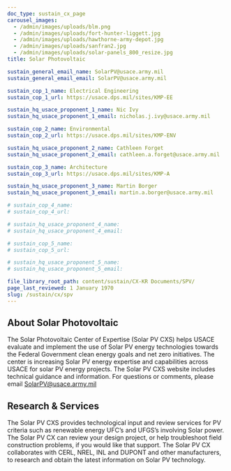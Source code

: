 ```yaml
---
doc_type: sustain_cx_page
carousel_images:
  - /admin/images/uploads/blm.png
  - /admin/images/uploads/fort-hunter-liggett.jpg
  - /admin/images/uploads/hawthorne-army-depot.jpg
  - /admin/images/uploads/sanfran2.jpg
  - /admin/images/uploads/solar-panels_800_resize.jpg
title: Solar Photovoltaic

sustain_general_email_name: SolarPV@usace.army.mil
sustain_general_email_email: SolarPV@usace.army.mil

sustain_cop_1_name: Electrical Engineering
sustain_cop_1_url: https://usace.dps.mil/sites/KMP-EE

sustain_hq_usace_proponent_1_name: Nic Ivy
sustain_hq_usace_proponent_1_email: nicholas.j.ivy@usace.army.mil

sustain_cop_2_name: Environmental
sustain_cop_2_url: https://usace.dps.mil/sites/KMP-ENV

sustain_hq_usace_proponent_2_name: Cathleen Forget
sustain_hq_usace_proponent_2_email: cathleen.a.forget@usace.army.mil

sustain_cop_3_name: Architecture
sustain_cop_3_url: https://usace.dps.mil/sites/KMP-A

sustain_hq_usace_proponent_3_name: Martin Borger
sustain_hq_usace_proponent_3_email: martin.a.borger@usace.army.mil

# sustain_cop_4_name: 
# sustain_cop_4_url:  

# sustain_hq_usace_proponent_4_name: 
# sustain_hq_usace_proponent_4_email: 

# sustain_cop_5_name: 
# sustain_cop_5_url: 

# sustain_hq_usace_proponent_5_name: 
# sustain_hq_usace_proponent_5_email: 

file_library_root_path: content/sustain/CX-KR Documents/SPV/
page_last_reviewed: 1 January 1970
slug: /sustain/cx/spv
---
```


## About Solar Photovoltaic

The Solar Photovoltaic Center of Expertise (Solar PV CXS) helps USACE evaluate and implement the use of Solar PV energy technologies towards the Federal Government clean energy goals and net zero initiatives. The center is increasing Solar PV energy expertise and capabilities across USACE for solar PV energy projects. The Solar PV CXS website includes technical guidance and information. For questions or comments, please email SolarPV@usace.army.mil

## Research & Services

The Solar PV CXS provides technological input and review services for PV criteria such as renewable energy UFC’s and UFGS’s involving Solar power. The Solar PV CX can review your design project, or help troubleshoot field construction problems, if you would like that support. The Solar PV CX collaborates with CERL, NREL, INL and DUPONT and other manufacturers, to research and obtain the latest information on Solar PV technology.
